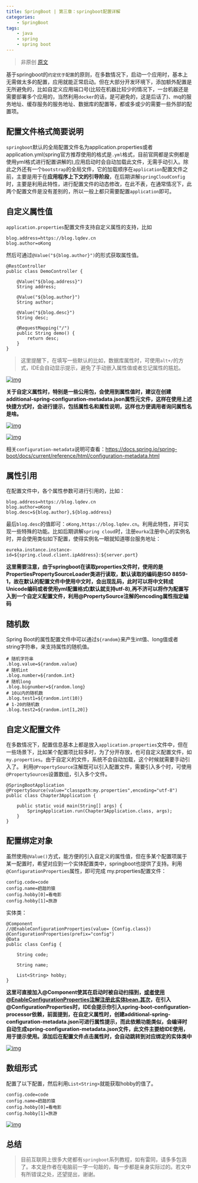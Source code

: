 ```yaml
---
title: SpringBoot | 第三章：springboot配置详解
categories:
    - SpringBoot
tags:
    - java
    - spring
    - spring boot 
---
```

> 非原创 [原文](https://blog.lqdev.cn/2018/07/14/springboot/chapter-third/)

基于springboot的`约定优于配置`的原则，在多数情况下，启动一个应用时，基本上无需做太多的配置，应用就能正常启动。但在大部分开发环境下，添加额外配置是无所避免的，比如自定义应用端口号(比较在机器比较少的情况下，一台机器还是需要部署多个应用的，当然利用`docker`的话，是可避免的，这是后话了)、mq的服务地址、缓存服务的服务地址、数据库的配置等，都或多或少的需要一些外部的配置项。

## 配置文件格式简要说明

`springboot`默认的全局配置文件名为application.properties或者application.yml(spring官方推荐使用的格式是`.yml`格式，目前官网都是实例都是使用yml格式进行配置讲解的),应用启动时会自动加载此文件，无需手动引入。除此之外还有一个`bootstrap`的全局文件，它的加载顺序在`application`配置文件之前，主要是用于在**应用程序上下文的引导阶段**，在后期讲解`springCloudConfig`时，主要是利用此特性，进行配置文件的动态修改，在此不表，在通常情况下，此两个配置文件是没有差别的，所以一般上都只需要配置`application`即可。

## 自定义属性值

`application.properties`配置文件支持自定义属性的支持，比如

```
blog.address=https://blog.lqdev.cn
blog.author=oKong
```



然后可通过`@Value("${blog.author}")`的形式获取属性值。

```
@RestController
public class DemoController {

	@Value("${blog.address}")
	String address;
	
	@Value("${blog.author}")
	String author;
	
	@Value("${blog.desc}")	
	String desc;
	
	@RequestMapping("/")
	public String demo() {
		return desc;
	}
}
```



> 这里提醒下，在填写一些默认的比如，数据库属性时，可使用`alt+/`的方式，IDE会自动显示提示，避免了手动嵌入属性值或者忘记属性的尴尬。

[![img](https://wx-10045722.cos.ap-shanghai.myqcloud.com/blog-srping-boot-1/95060000.jpg)](https://wx-10045722.cos.ap-shanghai.myqcloud.com/blog-srping-boot-1/95060000.jpg)

**关于自定义属性时，特别是一些公用包，会使用到属性值时，建议在创建additional-spring-configuration-metadata.json属性元文件，这样在使用上述快捷方式时，会进行提示，包括属性名和属性说明，这样也方便调用者询问属性名是啥。**

[![img](https://wx-10045722.cos.ap-shanghai.myqcloud.com/blog-srping-boot-1/32633042.jpg)](https://wx-10045722.cos.ap-shanghai.myqcloud.com/blog-srping-boot-1/32633042.jpg)

[![img](https://wx-10045722.cos.ap-shanghai.myqcloud.com/blog-srping-boot-1/64663506.jpg)](https://wx-10045722.cos.ap-shanghai.myqcloud.com/blog-srping-boot-1/64663506.jpg)

相关`configuration-metadata`说明可查看：<https://docs.spring.io/spring-boot/docs/current/reference/html/configuration-metadata.html>

## 属性引用

在配置文件中，各个属性参数可进行引用的，比如：

```
blog.address=https://blog.lqdev.cn
blog.author=oKong
blog.desc=${blog.author},${blog.address}
```



最后`blog.desc`的值即可：`oKong,https://blog.lqdev.cn`。利用此特性，并可实现一些特殊的功能。比如后期讲解`spring cloud`时，注册`eurka`注册中心的实例名时，并会使用类似如下配置，使得实例名一眼就知道哪台服务地址：

```
eureka.instance.instance-id=${spring.cloud.client.ipAddress}:${server.port}
```



**这里需要注意，由于springboot在读取properties文件时，使用的是PropertiesPropertySourceLoader类进行读取，默认读取的编码是ISO 8859-1，故在默认的配置文件中使用中文时，会出现乱码，此时可以将中文转成Unicode编码或者使用yml配置格式(默认就支持utf-8),再不济可以将作为配置写入到一个自定义配置文件，利用@PropertySource注解的encoding属性指定编码**

## 随机数

Spring Boot的属性配置文件中可以通过`${random}`来产生int值、long值或者string字符串，来支持属性的随机值。

```
# 随机字符串
.blog.value=${random.value}
# 随机int
.blog.number=${random.int}
# 随机long
.blog.bignumber=${random.long}
# 10以内的随机数
.blog.test1=${random.int(10)}
# 1-20的随机数
.blog.test2=${random.int[1,20]}
```



## 自定义配置文件

在多数情况下，配置信息基本上都是放入`application.properties`文件中，但在一些场景下，比如某个配置项比较多时，为了分开存放，也可自定义配置文件，如`my.properties`。由于自定义的文件，系统不会自动加载，这个时候就需要手动引入了。
利用`@PropertySource`注解既可以引入配置文件，需要引入多个时，可使用`@PropertySources`设置数组，引入多个文件。

```
@SpringBootApplication
@PropertySource(value="classpath:my.properties",encoding="utf-8")
public class Chapter3Application {

	public static void main(String[] args) {
		SpringApplication.run(Chapter3Application.class, args);
	}
}
```



## 配置绑定对象

虽然使用`@Value()`方式，能方便的引入自定义的属性值，但在多某个配置项属于某一配置时，希望对应到一个实体配置类中，springboot也提供了支持。利用`@ConfigurationProperties`属性，即可完成
my.properties配置文件：

```
config.code=code
config.name=趔趄的猿
config.hobby[0]=看电影
config.hobby[1]=旅游
```



实体类：

```
@Component
//@EnableConfigurationProperties(value= {Config.class})
@ConfigurationProperties(prefix="config")
@Data
public class Config {
	
	String code;
	
	String name;
	
	List<String> hobby;
}
```



**这里可直接加入@Component使其在启动时被自动扫描到，或者使用@EnableConfigurationProperties注解注册此实体bean.其次，在引入@ConfigurationProperties时，IDE会提示你引入spring-boot-configuration-processor依赖，前面提到，在自定义属性时，创建additional-spring-configuration-metadata.json可进行属性提示，而此依赖功能类似，会编译时自动生成spring-configuration-metadata.json文件，此文件主要给IDE使用，用于提示使用。添加后在配置文件点击属性时，会自动跳转到对应绑定的实体类中**

[![img](https://wx-10045722.cos.ap-shanghai.myqcloud.com/blog-srping-boot-1/30490525.jpg)](https://wx-10045722.cos.ap-shanghai.myqcloud.com/blog-srping-boot-1/30490525.jpg)

## 数组形式

配置了以下配置，然后利用`List<String>`就能获取hobby的值了。

```
config.code=code
config.name=趔趄的猿
config.hobby[0]=看电影
config.hobby[1]=旅游
```



[![img](https://wx-10045722.cos.ap-shanghai.myqcloud.com/blog-srping-boot-1/15003045.jpg)](https://wx-10045722.cos.ap-shanghai.myqcloud.com/blog-srping-boot-1/15003045.jpg)

## 总结

> 目前互联网上很多大佬都有`springboot`系列教程，如有雷同，请多多包涵了。本文是作者在电脑前一字一句敲的，每一步都是亲身实际过的。若文中有所错误之处，还望提出，谢谢。